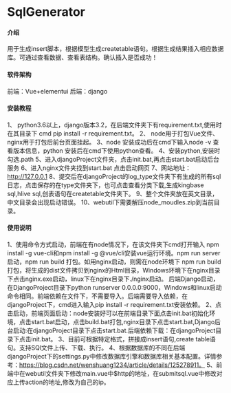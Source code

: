 # SqlGenerator

#### 介绍
用于生成insert脚本，根据模型生成createtable语句。根据生成结果插入相应数据库。可通过查看数据、查看表结构。确认插入是否成功！

#### 软件架构
前端：Vue+elementui
后端：django

#### 安装教程

1、 python3.6以上，django版本3.2，在后端文件夹下有requirement.txt,使用时在其目录下 cmd pip install -r requirement.txt。
2、 node用于打包Vue文件、nginx用于打包后前台页面挂起。
3、node 安装成功后在cmd下输入node -v 查看版本信息，python 安装后在cmd下使用python查看。
4、安装python,安装时勾选.path
5、进入djangoProject文件夹，点击init.bat,再点击start.bat启动后台服务
6、进入nginx文件夹找到start.bat 点击启动网页
7、网站地址：http://127.0.0.1
8、提交后在djangoProject的log_type文件夹下有生成的所有sql日志，点击保存的在type文件夹下，也可点击查看分类下载,生成kingbase sql,hlive sql,创表语句在createtable文件夹下。
9、整个文件夹放在英文目录，中文目录会出现启动错误。
10、webutil下需要解压node_moudles.zip到当前目录。



#### 使用说明
1、使用命令方式启动，前端在有node情况下，在该文件夹下cmd打开输入 npm install -g vue-cli和npm install -g @vue/cli安装vue运行环境。npm run server 启动，npm run build 打包。如用nginx启动，则需在node环境下 npm run build 打包，将生成的dist文件拷贝到nginx的Html目录，Windows环境下在nginx目录下点击nginx.exe启动，linux下在nginx目录下./nginx启动。
后端Django启动，在DjangoProject目录下python runserver 0.0.0.0:9000，Windows和linux启动命令相同。前端依赖在文件下，不需要导入。后端需要导入依赖，在djangoProject下，cmd进入输入pip install -r requirement.txt安装依赖。
2、点击启动，前端页面启动：node安装好可以在前端目录下面点击init.bat初始化环境，点击start.bat启动，点击build.bat打包,nginx目录下点击start.bat,Django后台启动:在djangoProject目录下点击start.bat.后端依赖下载：在djangoProject目录下点击init.bat。
3、目前可根据特定格式，拼接成insert语句,create table语句。支持SQl文件上传、下载、执行。
4、根据数据库的不同在后端djangoProject下的settings.py中修改数据库引擎和数据库相关基本配置。详情参考：https://blog.csdn.net/wenshuang1234/article/details/125278911。
5、前端中在webutil文件夹下修改main.vue中$http的地址，在submitsql.vue中修改对应上传action的地址,修改为自己的ip。

